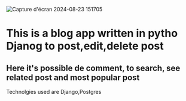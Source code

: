![Capture d'écran 2024-08-23 151705](https://github.com/user-attachments/assets/32047dc8-1bd1-461d-b151-c3eb727e8e2c)
# This is a blog app written in pytho Djanog to post,edit,delete post
## Here it's possible de comment, to search, see related post and most popular post
Technolgies used are Django,Postgres
